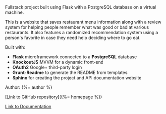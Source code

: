 Fullstack project built using Flask with a PostgreSQL database on a virtual machine.

This is a website that saves restaurant menu information along with a review system
for helping people remember what was good or bad at various restaurants. It also
features a randomized recommendation system using a person's favorite in case they
need help deciding where to go eat.

Built with:

- **Flask** microframework connected to a **PostgreSQL** database
- **KnockoutJS** MVVM for a dynamic front-end
- **OAuth2** Google+ third-party login
- **Grunt-Readme** to generate the README from templates
- **Sphinx** for creating the project and API documentation website

Author: {%= author %}

[Link to GitHub repository]({%= homepage %})

[Link to Documentation](http://ripley6811.github.io/FSND-P3-Item-Catalog/vagrant/sphinx_build/html/index.html)
